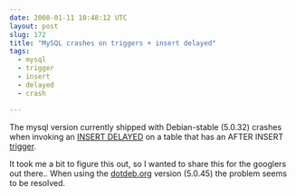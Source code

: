 ```yaml
---
date: 2008-01-11 10:48:12 UTC
layout: post
slug: 172
title: "MySQL crashes on triggers + insert delayed"
tags:
  - mysql
  - trigger
  - insert
  - delayed
  - crash

---
```

<p>The mysql version currently shipped with Debian-stable (5.0.32) crashes when invoking an <a href="http://dev.mysql.com/doc/refman/5.0/en/insert-delayed.html">INSERT DELAYED</a> on a table that has an AFTER INSERT <a href="http://dev.mysql.com/doc/refman/5.0/en/triggers.html">trigger</a>.</p>

<p>It took me a bit to figure this out, so I wanted to share this for the googlers out there.. When using the <a href="http://www.dotdeb.org/">dotdeb.org</a> version (5.0.45) the problem seems to be resolved. </p>
